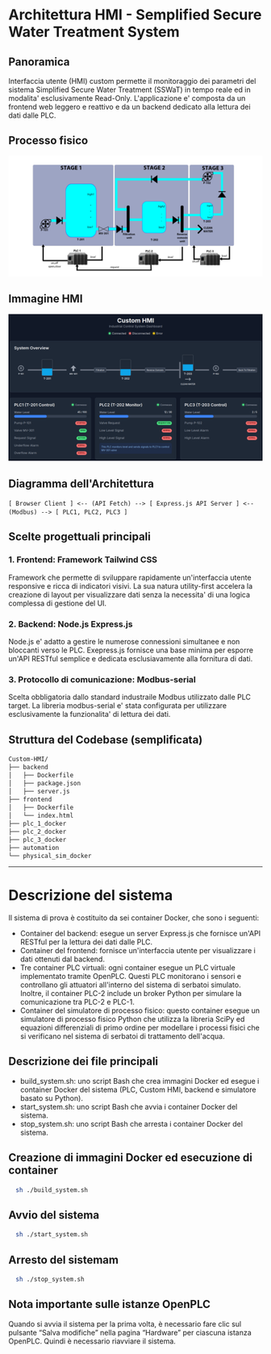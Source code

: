 # Architettura HMI - Semplified Secure Water Treatment System

## Panoramica
Interfaccia utente (HMI) custom permette il monitoraggio dei parametri del sistema Simplified Secure Water Treatment (SSWaT) in tempo reale ed in modalita' esclusivamente Read-Only. 
L'applicazione e' composta da un frontend web leggero e reattivo e da un backend dedicato alla lettura dei dati dalle PLC.

## Processo fisico
![phy_proc_sswat](/images/simplified_SWAT_system.png)

## Immagine HMI
![hmi_sswat](/images/hmi.png)

## Diagramma dell'Architettura
```[ Browser Client ] <-- (API Fetch) --> [ Express.js API Server ] <-- (Modbus) --> [ PLC1, PLC2, PLC3 ]```

## Scelte progettuali principali

### 1. Frontend: Framework Tailwind CSS
Framework che permette di sviluppare rapidamente un'interfaccia utente responsive e ricca di indicatori visivi. La sua natura utility-first accelera la creazione di layout per visualizzare dati senza la necessita' di una logica complessa di gestione del UI.

### 2. Backend: Node.js Express.js
Node.js e' adatto a gestire le numerose connessioni simultanee e non bloccanti verso le PLC. Exepress.js fornisce una base minima per esporre un'API RESTful semplice e dedicata esclusiavamente alla fornitura di dati.

### 3. Protocollo di comunicazione: Modbus-serial
Scelta obbligatoria dallo standard industraile Modbus utilizzato dalle PLC target. La libreria modbus-serial e' stata configurata per utilizzare esclusivamente la funzionalita' di lettura dei dati.

## Struttura del Codebase (semplificata)
```
Custom-HMI/
├── backend
│   ├── Dockerfile
│   ├── package.json
│   ├── server.js
├── frontend
│   ├── Dockerfile
│   └── index.html
├── plc_1_docker
├── plc_2_docker
├── plc_3_docker
├── automation
└── physical_sim_docker
```

---
# Descrizione del sistema

Il sistema di prova è costituito da sei container Docker, che sono i seguenti:
- Container del backend: esegue un server Express.js che fornisce un'API RESTful per la lettura dei dati dalle PLC.
- Container del frontend: fornisce un'interfaccia utente per visualizzare i dati ottenuti dal backend.
- Tre container PLC virtuali: ogni container esegue un PLC virtuale implementato tramite OpenPLC. Questi PLC monitorano i sensori e controllano gli attuatori all'interno del sistema di serbatoi simulato. Inoltre, il container PLC-2 include un broker Python per simulare la comunicazione tra PLC-2 e PLC-1.
- Container del simulatore di processo fisico: questo container esegue un simulatore di processo fisico Python che utilizza la libreria SciPy ed equazioni differenziali di primo ordine per modellare i processi fisici che si verificano nel sistema di serbatoi di trattamento dell'acqua.

## Descrizione dei file principali
- build_system.sh: uno script Bash che crea immagini Docker ed esegue i container Docker del sistema (PLC, Custom HMI, backend e simulatore basato su Python).
- start_system.sh: uno script Bash che avvia i container Docker del sistema.
- stop_system.sh: uno script Bash che arresta i container Docker del sistema.

## Creazione di immagini Docker ed esecuzione di container

```bash
  sh ./build_system.sh
```

## Avvio del sistema

```bash
  sh ./start_system.sh
```

## Arresto del sistemam

```bash
  sh ./stop_system.sh
```

## Nota importante sulle istanze OpenPLC
Quando si avvia il sistema per la prima volta, è necessario fare clic sul pulsante “Salva modifiche” nella pagina “Hardware” per ciascuna istanza OpenPLC. Quindi è necessario riavviare il sistema.
